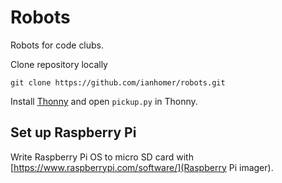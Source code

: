 # Robots

Robots for code clubs.

Clone repository locally

    git clone https://github.com/ianhomer/robots.git

Install [Thonny](https://thonny.org/) and open `pickup.py` in Thonny.

## Set up Raspberry Pi

Write Raspberry Pi OS to micro SD card with [https://www.raspberrypi.com/software/](Raspberry Pi imager).
